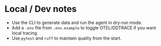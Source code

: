 # Local / Dev notes

- Use the CLI to generate data and run the agent in dry-run mode.
- Add a `.env` file from `.env.example` to toggle OTEL/DDTRACE if you want local tracing.
- Use `pytest` and `ruff` to maintain quality from the start.

